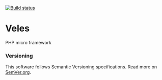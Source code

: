 [![Build status][Master image]][Master]

# Veles

PHP micro framework

### Versioning

This software follows Semantic Versioning specifications.
Read more on [SemVer.org](http://semver.org).

  [Master image]: https://travis-ci.org/nafigator/Veles.svg?branch=master
  [Master]: https://travis-ci.org/nafigator/Veles
